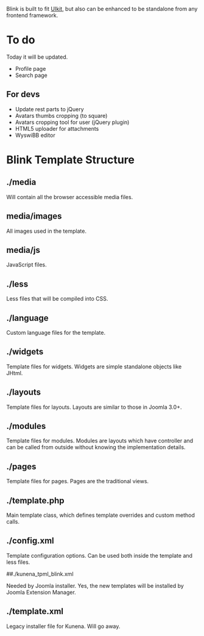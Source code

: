 Blink is built to fit [UIkit](http://getuikit.com), but also can be enhanced to be standalone from any frontend framework.

# To do
Today it will be updated. 

* Profile page
* Search page

## For devs

* Update rest parts to jQuery
* Avatars thumbs cropping (to square)
* Avatars cropping tool for user (jQuery plugin)
* HTML5 uploader for attachments
* WyswiBB editor

# Blink Template Structure

## ./media

Will contain all the browser accessible media files.

## media/images

All images used in the template.

## media/js

JavaScript files.

## ./less

Less files that will be compiled into CSS.

## ./language

Custom language files for the template.

## ./widgets

Template files for widgets. Widgets are simple standalone objects like JHtml.

## ./layouts

Template files for layouts. Layouts are similar to those in Joomla 3.0+.

## ./modules

Template files for modules. Modules are layouts which have controller and can be called from outside without knowing
the implementation details.

## ./pages

Template files for pages. Pages are the traditional views.

## ./template.php

Main template class, which defines template overrides and custom method calls.

## ./config.xml

Template configuration options. Can be used both inside the template and less files.

##./kunena_tpml_blink.xml

Needed by Joomla installer. Yes, the new templates will be installed by Joomla Extension Manager.

## ./template.xml

Legacy installer file for Kunena. Will go away.
